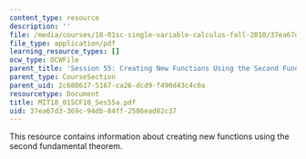 ```yaml
---
content_type: resource
description: ''
file: /media/courses/18-01sc-single-variable-calculus-fall-2010/37ea67d3369c94db84ff2586ead82c37_MIT18_01SCF10_Ses55a.pdf
file_type: application/pdf
learning_resource_types: []
ocw_type: OCWFile
parent_title: 'Session 55: Creating New Functions Using the Second Fundamental Theorem'
parent_type: CourseSection
parent_uid: 2c680617-5167-ca26-dcd9-f490d43c4c0a
resourcetype: Document
title: MIT18_01SCF10_Ses55a.pdf
uid: 37ea67d3-369c-94db-84ff-2586ead82c37
---
```

This resource contains information about creating new functions using the second fundamental theorem.